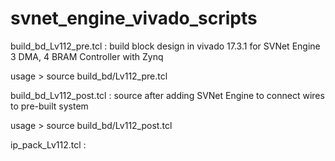 # svnet_engine_vivado_scripts

build_bd_Lv112_pre.tcl :
  build block design in vivado 17.3.1 for SVNet Engine
  3 DMA, 4 BRAM Controller with Zynq
  
  usage > source build_bd/Lv112_pre.tcl
  
build_bd_Lv112_post.tcl :
  source after adding SVNet Engine to connect wires to pre-built system
  
  usage > source build_bd/Lv112_post.tcl
  
ip_pack_Lv112.tcl :
  
